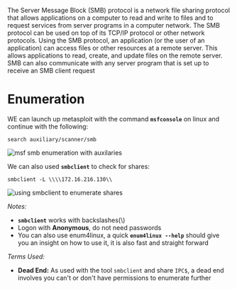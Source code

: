 The Server Message Block (SMB) protocol is a network file sharing protocol that allows applications on a computer to read and write to files and to request services from server programs in a computer network. The SMB protocol can be used on top of its TCP/IP protocol or other network protocols. Using the SMB protocol, an application (or the user of an application) can access files or other resources at a remote server. This allows applications to read, create, and update files on the remote server. SMB can also communicate with any server program that is set up to receive an SMB client request

# Enumeration

WE can launch up metasploit with the command **`msfconsole`** on linux and continue with the following:

```msf6
search auxiliary/scanner/smb
```

![msf smb enumeration with auxilaries](https://i.imgur.com/iza6D7v.png)

We can also used **`smbclient`** to check for shares:

```
smbclient -L \\\\172.16.216.130\\
```

![using smbclient to enumerate shares](https://i.imgur.com/z1EBjGJ.png)

*Notes:*
- **`smbclient`** works with backslashes(\\)
- Logon with **Anonymous**, do not need passwords
- You can also use enum4linux, a quick **`enum4linux --help`** should give you an insight on how to use it, it is also fast and straight forward

*Terms Used:*
- **Dead End:** As used with the tool `smbclient` and share `IPC$`, a dead end involves you can't or don't have permissions to enumerate further
